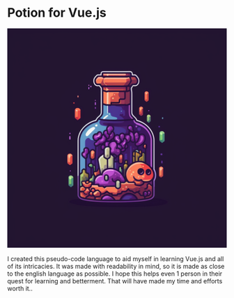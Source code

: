 # Potion for Vue.js

![alt text](https://github.com/ThatJSGuy/Potion/blob/main/assets/potions3.png?raw=true)



I created this pseudo-code language to aid myself in learning Vue.js and all of its intricacies. It was made with readability in mind, so it is made as close to the english language as possible. I hope this helps even 1 person in their quest for learning and betterment. That will have made my time and efforts worth it.. 
